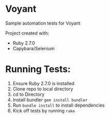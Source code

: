 # Voyant

Sample automation tests for Voyant

Project created with:
- Ruby 2.7.0
- Capybara/Selenium

# Running Tests:

1. Ensure Ruby 2.7.0 is installed
2. Clone repo to local directory
3. cd to Directory
4. Install bundler `gem install bundler`
5. Run `bundle install` to install dependencies
6. Kick off tests by running `rake`





